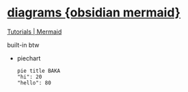 # [diagrams {obsidian mermaid}](https://youtu.be/rXhUeV5Ko7g?si=JdPIGHVgnaogwtsd)

[Tutorials | Mermaid](https://mermaid.js.org/ecosystem/tutorials.html)


built-in btw
- piechart
	```mermaid
	pie title BAKA
	"hi": 20
	"hello": 80
	```